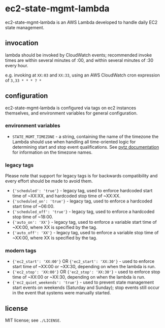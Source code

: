 # ec2-state-mgmt-lambda

ec2-state-mgmt-lambda is an AWS Lambda developed to handle daily EC2 state management.

## invocation

lambda should be invoked by CloudWatch events; recommended invoke times are within several minutes of :00, and within several minutes of :30 every hour.

e.g. invoking at `XX:03` and `XX:33`, using an AWS CloudWatch cron expression of `3,33 * * * ? *`

## configuration

ec2-state-mgmt-lambda is configured via tags on ec2 instances themselves, and environment variables for general configuration.

### environment variables

* `STATE_MGMT_TIMEZONE` - a string, containing the name of the timezone the Lambda should use when handling all time-oriented logic for determining start and stop event qualifications.  See [pytz documentation](https://pypi.org/project/pytz/) for information on the timezone names.

### legacy tags

Please note that support for legacy tags is for backwards compatibility and every effort should be made to avoid them.

* `{'scheduled': 'true'}` - legacy tag, used to enforce hardcoded start time of ~XX:XX, and hardcoded stop time of ~XX:XX.
* `{'scheduled_on': 'true'}` - legacy tag, used to enforce a hardcoded start time of ~06:00.
* `{'scheduled_off': 'true'}` - legacy tag, used to enforce a hardcoded stop time of ~18:00.
* `{'auto_on': 'XX'}` - legacy tag, used to enforce a variable start time of ~XX:00, where XX is specified by the tag.
* `{'auto_off': 'XX'}` - legacy tag, used to enforce a variable stop time of ~XX:00, where XX is specified by the tag.

### modern tags

* `{'ec2_start': 'XX:00'}` OR `{'ec2_start': 'XX:30'}` - used to enforce start time of ~XX:00 or ~XX:30, depending on when the lambda is run.
* `{'ec2_stop': 'XX:00'}` OR `{'ec2_stop': 'XX:30'}` - used to enforce stop time of ~XX:00 or ~XX:30, depending on when the lambda is run.
* `{'ec2_quiet_weekends': 'true'}` - used to prevent state management start events on weekends (Saturday and Sunday); stop events still occur in the event that systems were manually started.

## license

MIT license; see `./LICENSE`.

